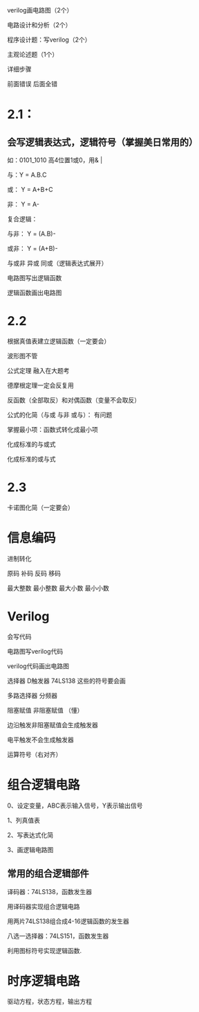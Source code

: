verilog画电路图（2个）

电路设计和分析（2个）

程序设计题：写verilog（2个）

主观论述题（1个）

详细步骤

前面错误 后面全错

# 2.1：

## 会写逻辑表达式，逻辑符号（掌握美日常用的）

如：0101_1010 高4位置1或0，用& | 

与：Y = A.B.C

或： Y = A+B+C

非： Y = A-

复合逻辑：

与非： Y = (A.B)-

或非： Y = (A+B)-

与或非 异或 同或（逻辑表达式展开）

电路图写出逻辑函数

逻辑函数画出电路图

# 2.2

根据真值表建立逻辑函数（一定要会）

波形图不管

公式定理 融入在大题考

德摩根定理一定会反复用

反函数（全部取反）和对偶函数（变量不会取反）

公式的化简（与或  与非 或与）： 有问题

掌握最小项：函数式转化成最小项

化成标准的与或式

化成标准的或与式

# 2.3

卡诺图化简（一定要会）

# 信息编码

进制转化

原码 补码 反码 移码

最大整数 最小整数 最大小数 最小小数

# Verilog

会写代码

电路图写verilog代码

verilog代码画出电路图

选择器 D触发器 74LS138 这些的符号要会画

多路选择器 分频器 

阻塞赋值 非阻塞赋值  （懂）

边沿触发非阻塞赋值会生成触发器

电平触发不会生成触发器

运算符号（右对齐）

# 组合逻辑电路

0、设定变量，ABC表示输入信号，Y表示输出信号

1、列真值表

2、写表达式化简

3、画逻辑电路图

## 常用的组合逻辑部件

译码器：74LS138，函数发生器

用译码器实现组合逻辑电路

用两片74LS138组合成4-16逻辑函数的发生器

八选一选择器：74LS151，函数发生器

利用图标符号实现逻辑函数.

# 时序逻辑电路

驱动方程，状态方程，输出方程

